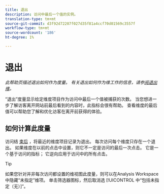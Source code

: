 ```yaml
---
title: 退出
description: 访问中最后一个值的实例。
translation-type: tm+mt
source-git-commit: d3f92d72207f027d35f81a4ccf70d01569c3557f
workflow-type: tm+mt
source-wordcount: '186'
ht-degree: 1%

---
```



# 退出

*此帮助页描述退出如何作为度量。 有关退出如何作为维工作的信息，请参[阅退出维](../dimensions/exit-dimensions.md)。*

“退出”度量显示给定维度项目作为访问中最后一个值被捕获的次数。 当您想进一步了解访客离开网站前最后看到的内容时，此指标会很有帮助。 查看维度的最后值可以帮助您了解和优化访客在离开前获得的体验。

## 如何计算此度量

访问结 [束后](visits.md) ，将最近的维度项目记录为退出。 每次访问每个维度只存在一个退出。 如果维度在以前的点击中设置，则它不一定是访问的最后一次点击。 它是一个基于访问的指标； 它逆向应用于访问中的所有点击。

>[!TIP]
>
>如果您针对并非每次访问都设置的维视图此度量，则可以在Analysis Workspace中隐藏“未指定”维项。 单击筛选器图标，然后取消选 [!UICONTROL 中“包括未指定（无）]”。
